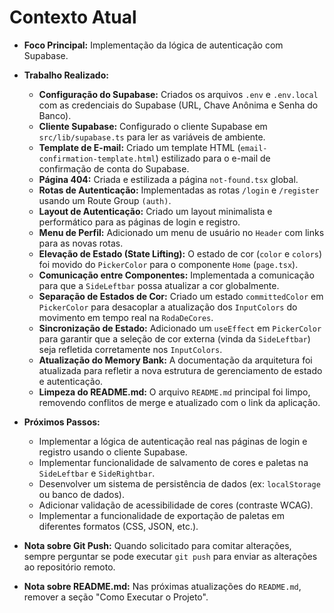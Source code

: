 # Contexto Atual

*   **Foco Principal:** Implementação da lógica de autenticação com Supabase.
*   **Trabalho Realizado:**
    *   **Configuração do Supabase:** Criados os arquivos `.env` e `.env.local` com as credenciais do Supabase (URL, Chave Anônima e Senha do Banco).
    *   **Cliente Supabase:** Configurado o cliente Supabase em `src/lib/supabase.ts` para ler as variáveis de ambiente.
    *   **Template de E-mail:** Criado um template HTML (`email-confirmation-template.html`) estilizado para o e-mail de confirmação de conta do Supabase.
    *   **Página 404:** Criada e estilizada a página `not-found.tsx` global.
    *   **Rotas de Autenticação:** Implementadas as rotas `/login` e `/register` usando um Route Group `(auth)`.
    *   **Layout de Autenticação:** Criado um layout minimalista e performático para as páginas de login e registro.
    *   **Menu de Perfil:** Adicionado um menu de usuário no `Header` com links para as novas rotas.
    *   **Elevação de Estado (State Lifting):** O estado de cor (`color` e `colors`) foi movido do `PickerColor` para o componente `Home` (`page.tsx`).
    *   **Comunicação entre Componentes:** Implementada a comunicação para que a `SideLeftbar` possa atualizar a cor globalmente.
    *   **Separação de Estados de Cor:** Criado um estado `committedColor` em `PickerColor` para desacoplar a atualização dos `InputColors` do movimento em tempo real na `RodaDeCores`.
    *   **Sincronização de Estado:** Adicionado um `useEffect` em `PickerColor` para garantir que a seleção de cor externa (vinda da `SideLeftbar`) seja refletida corretamente nos `InputColors`.
    *   **Atualização do Memory Bank:** A documentação da arquitetura foi atualizada para refletir a nova estrutura de gerenciamento de estado e autenticação.
    *   **Limpeza do README.md:** O arquivo `README.md` principal foi limpo, removendo conflitos de merge e atualizado com o link da aplicação.
*   **Próximos Passos:**
    *   Implementar a lógica de autenticação real nas páginas de login e registro usando o cliente Supabase.
    *   Implementar funcionalidade de salvamento de cores e paletas na `SideLeftbar` e `SideRightbar`.
    *   Desenvolver um sistema de persistência de dados (ex: `localStorage` ou banco de dados).
    *   Adicionar validação de acessibilidade de cores (contraste WCAG).
    *   Implementar a funcionalidade de exportação de paletas em diferentes formatos (CSS, JSON, etc.).

*   **Nota sobre Git Push:** Quando solicitado para comitar alterações, sempre perguntar se pode executar `git push` para enviar as alterações ao repositório remoto.
*   **Nota sobre README.md:** Nas próximas atualizações do `README.md`, remover a seção "Como Executar o Projeto".